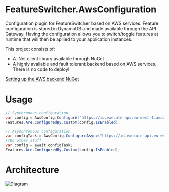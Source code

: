 # FeatureSwitcher.AwsConfiguration
Configuration plugin for FeatureSwitcher based on AWS services. Feature configuration is stored in DynamoDB and made available through the API Gateway. Having the configuration allows you to switch/toggle features at runtime that will then be apllied to your application instances.

This project consists of:
- A .Net client library available through NuGet
- A highly available and fault tolerant backend based on AWS services. There is no code to deploy!

[Setting up the AWS backend](https://github.com/queueit/FeatureSwitcher.AwsConfiguration/blob/master/docs/setup/README.md)
[NuGet](https://www.nuget.org/packages/FeatureSwitcher.AwsConfiguration/)

# Usage
```csharp
// Synchronous configuration
var config = AwsConfig.Configure("https://id.execute-api.eu-west-1.amazonaws.com/test");
Features.Are.ConfiguredBy.Custom(config.IsEnabled);
```

```csharp
// Asynchronous configuration
var configTask = AwsConfig.ConfigureAsync("https://id.execute-api.eu-west-1.amazonaws.com/test");
//Do other stuff
var config = await configTask;
Features.Are.ConfiguredBy.Custom(config.IsEnabled);
```
# Architecture
![Diagram](https://www.websequencediagrams.com/cgi-bin/cdraw?lz=QXBwbGljYXRpb24tPgACCzogU3RhcnQKRmVhdHVyZVN3aXRjaC5Bd3NDb25maWd1cgAsBwACHjogRmluZCBhbGwgZgBDBnMKCm9wdCBGb3IgZWFjaAAPCAogICAgCiAgICAAUSAgQVdTIEFQSSBHYXRld2F5OiBSZWdpc3RlcgA_DQAXDy0-QVdTIER5bmFtbzogUHV0SXRlbSAoY29uZGl0aW9uYWxseSkAJBUAgUEiAIIMBgCBGCUAKiFhY2hlIGMAgl4FIDUgbWludXRlcwplbmQKCm5vdGUgb3ZlciAAgxkOb21lIHRpbWUgcGFzc2VzCgoAg0YNAIJ_IQCDWgYgZW5hYmxlZD8AgxkGSWYgYwCBBgVleHBpcmVkIHJlbG9hZCBhc3luYwCDAiUAgxURTG9hZACDTw4AgwYiR2UAgyMFAIF6gR4AhWJARGV0ZXJtaW5lIGlmAIJ_CACGVyAAhx0ORQCDNgYvRGlzADgGCg&s=napkin, "Diagram")
